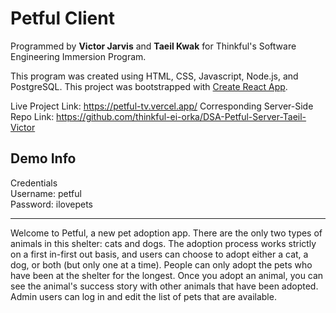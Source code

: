 # Petful Client

Programmed by **Victor Jarvis** and **Taeil Kwak** for Thinkful's Software Engineering Immersion Program.

This program was created using HTML, CSS, Javascript, Node.js, and PostgreSQL. This project was bootstrapped with [Create React App](https://github.com/facebook/create-react-app).

Live Project Link: <https://petful-tv.vercel.app/>
Corresponding Server-Side Repo Link: <https://github.com/thinkful-ei-orka/DSA-Petful-Server-Taeil-Victor>

## Demo Info

Credentials<br/>
Username: petful<br/>
Password: ilovepets

---

Welcome to Petful, a new pet adoption app. There are the only two types of animals in this shelter: cats and dogs. The adoption process works strictly on a first in-first out basis, and users can choose to adopt either a cat, a dog, or both (but only one at a time). People can only adopt the pets who have been at the shelter for the longest. Once you adopt an animal, you can see the animal's success story with other animals that have been adopted. Admin users can log in and edit the list of pets that are available.
